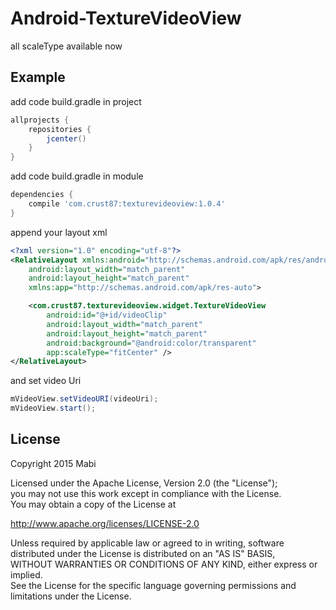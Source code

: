 # Android-TextureVideoView
all scaleType available now

## Example

add code build.gradle in project<br />
``` groovy
allprojects {
    repositories {
        jcenter()
    }
}
```

add code build.gradle in module<br />
``` groovy
dependencies {
    compile 'com.crust87:texturevideoview:1.0.4'
}
```

append your layout xml<br />
```xml
<?xml version="1.0" encoding="utf-8"?>
<RelativeLayout xmlns:android="http://schemas.android.com/apk/res/android"
    android:layout_width="match_parent"
    android:layout_height="match_parent"
    xmlns:app="http://schemas.android.com/apk/res-auto">

    <com.crust87.texturevideoview.widget.TextureVideoView
        android:id="@+id/videoClip"
        android:layout_width="match_parent"
        android:layout_height="match_parent"
        android:background="@android:color/transparent"
        app:scaleType="fitCenter" />
</RelativeLayout>
```

and set video Uri<br />
```java
mVideoView.setVideoURI(videoUri);
mVideoView.start();
```

## License
Copyright 2015 Mabi

Licensed under the Apache License, Version 2.0 (the "License");<br/>
you may not use this work except in compliance with the License.<br/>
You may obtain a copy of the License at

http://www.apache.org/licenses/LICENSE-2.0

Unless required by applicable law or agreed to in writing, software<br/>
distributed under the License is distributed on an "AS IS" BASIS,<br/>
WITHOUT WARRANTIES OR CONDITIONS OF ANY KIND, either express or implied.<br/>
See the License for the specific language governing permissions and<br/>
limitations under the License.